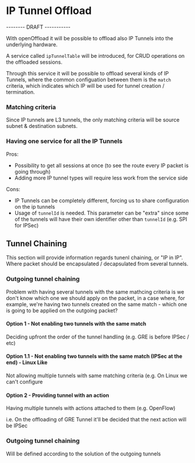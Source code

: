 # IP Tunnel Offload

-------- DRAFT -----------

With openOffload it will be possible to offload also IP Tunnels into the underlying hardware.

A service called `ipTunnelTable` will be introduced, for CRUD operations on the offloaded sessions.

Through this service it will be possible to offload several kinds of IP Tunnels, where the common configuation between them is the `match` criteria, which indicates which IP will be used for tunnel creation / termination.

### Matching criteria

Since IP tunnels are L3 tunnels, the only matching criteria will be source subnet & destination subnets.



### Having one service for all the IP Tunnels

Pros:

- Possibility to get all sessions at once (to see the route every IP packet is going through)
- Adding more IP tunnel types will require less work from the service side

Cons:

- IP Tunnels can be completely different, forcing us to share configuration on the ip tunnels
- Usage of `tunnelId` is needed. This parameter can be "extra" since some of the tunnels will have their own identifier other than `tunnelId` (e.g. SPI for IPSec)



## Tunnel Chaining

This section will provide information regards tunenl chaining, or "IP in IP". Where packet should be encapsulated / decapsulated from several tunnels.

### Outgoing tunnel chaining

Problem with having several tunnels with the same mathcing criteria is we don't know which one we should apply on the packet, in a case where, for example, we're having two tunnels created on the same match - which one is going to be applied on the outgoing packet?

#### Option 1 - Not enabling two tunnels with the same match 

Deciding upfront the order of the tunnel handling (e.g. GRE is before IPSec / etc)

#### Option 1.1 - Not enabling two tunnels with the same match (IPSec at the end) - Linux Like

Not allowing multiple tunnels with same matching criteria (e.g. On Linux we can't configure 

#### Option 2 - Providing tunnel with an action

Having multiple tunnels with actions attached to them (e.g. OpenFlow)

i.e. On the offloading of GRE Tunnel it'll be decided that the next action will be IPSec



### Outgoing tunnel chaining

Will be defined according to the solution of the outgoing tunnels